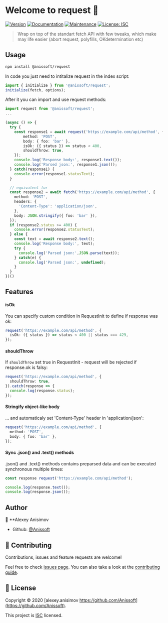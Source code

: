 # Welcome to request 👋

[![Version](https://img.shields.io/npm/v/request.svg)](https://www.npmjs.com/package/request)
[![Documentation](https://img.shields.io/badge/documentation-yes-brightgreen.svg)](https://github.com/Anissoft/request#readme)
[![Maintenance](https://img.shields.io/badge/Maintained%3F-yes-green.svg)](https://github.com/Anissoft/request/graphs/commit-activity)
[![License: ISC](https://img.shields.io/github/license/Anissoft/request)](https://github.com/Anissoft/request/blob/master/LICENSE)

> Wrap on top of the standart fetch API with few tweaks, which make may life easier (abort request, polyfills, OKdetermination etc)

## Usage

```sh
npm install @anissoft/request
```

In code you just need to intitalize request in the index script:

```typescript
import { initialize } from '@anissoft/request';
initialize(fetch, options);
```

After it you can import and use request methods:

```typescript
import request from '@anissoft/request';
...

(async () => {
  try {
    const response1 = await request('https://example.com/api/method', {
        method: 'POST',
        body: { foo: 'bar' },
        isOk: ({ status }) => status < 400,
        shouldThrow: true,
    });
    console.log('Response body:', response1.text());
    console.log('Parsed json:', response1.json());
  } catch(response1) {
    console.error(response1.statusText);
  }

  // equivalent for
  const response2 = await fetch('https://example.com/api/method', {
    method: 'POST',
    headers: {
      'Content-Type': 'application/json',
    },
    body: JSON.stringify({ foo: 'bar' }),
  });
  if (response2.status >= 400) {
    console.error(response2.statusText);
  } else {
    const text = await response2.text();
    console.log('Response body:', text);
    try {
      console.log('Parsed json:',JSON.parse(text));
    } catch(e) {
      console.log('Parsed json:', undefined);
    }
  }
})()
```

## Features

#### isOk

You can specify custom condition in RequestInit to define if response was ok:

```typescript
request('https://example.com/api/method', {
  isOk: ({ status }) => status < 400 || status === 429,
});
```

#### shouldThrow

If `shouldThrow` set true in RequestInit - request will be rejected if response.ok is falsy:

```typescript
request('https://example.com/api/method', {
  shouldThrow: true,
}).catch(response => {
  console.log(response.status);
});
```

#### Stringify object-like body

... and automaticaly set 'Content-Type' header in 'application/json':

```typescript
request('https://example.com/api/method', {
  method: 'POST',
  body: { foo: 'bar' },
});
```

#### Sync .json() and .text() methods

.json() and .text() methods contains preparsed data and can be executed synchronous multiple times:

```typescript
const response request('https://example.com/api/method');

console.log(response.text());
console.log(response.json());
```

## Author

👤 \*\*Alexey Anisimov

- Github: [@Anissoft](https://github.com/Anissoft)

## 🤝 Contributing

Contributions, issues and feature requests are welcome!

Feel free to check [issues page](https://github.com/Anissoft/request/issues). You can also take a look at the [contributing guide](https://github.com/Anissoft/request/blob/master/CONTRIBUTING.md).

## 📝 License

Copyright © 2020 [alexey.anisimov https://github.com/Anissoft](https://github.com/Anissoft).

This project is [ISC](https://github.com/Anissoft/request/blob/master/LICENSE) licensed.
